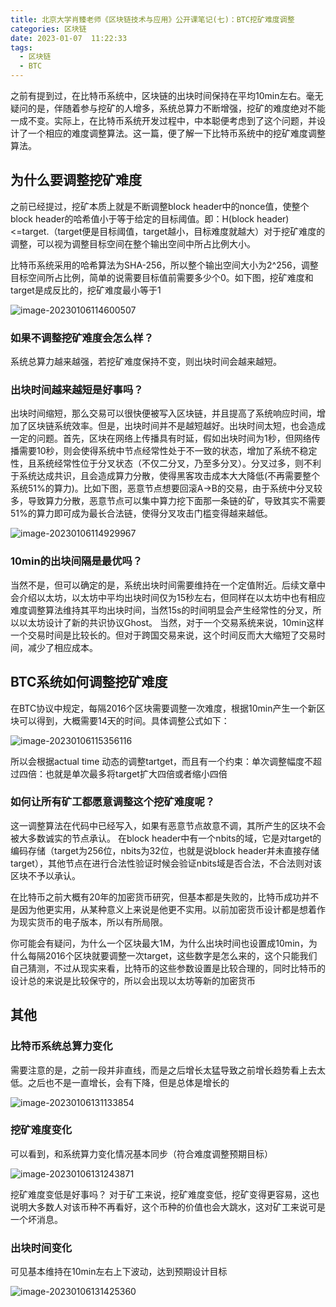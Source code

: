 ```yaml
---
title: 北京大学肖臻老师《区块链技术与应用》公开课笔记(七)：BTC挖矿难度调整
categories: 区块链
date: 2023-01-07  11:22:33
tags: 
  - 区块链
  - BTC
---
```


之前有提到过，在比特币系统中，区块链的出块时间保持在平均10min左右。毫无疑问的是，伴随着参与挖矿的人增多，系统总算力不断增强，挖矿的难度绝对不能一成不变。实际上，在比特币系统开发过程中，中本聪便考虑到了这个问题，并设计了一个相应的难度调整算法。这一篇，便了解一下比特币系统中的挖矿难度调整算法。

## 为什么要调整挖矿难度

之前已经提过，挖矿本质上就是不断调整block header中的nonce值，使整个block header的哈希值小于等于给定的目标阈值。即：H(block header)<=target.（target便是目标阈值，target越小，目标难度就越大）对于挖矿难度的调整，可以视为调整目标空间在整个输出空间中所占比例大小。

比特币系统采用的哈希算法为SHA-256，所以整个输出空间大小为2^256，调整目标空间所占比例，简单的说需要目标值前需要多少个0。如下图，挖矿难度和target是成反比的，挖矿难度最小等于1

![image-20230106114600507](https://hanser373.oss-cn-beijing.aliyuncs.com/img/202301061146591.png)

### 如果不调整挖矿难度会怎么样？

系统总算力越来越强，若挖矿难度保持不变，则出块时间会越来越短。

### 出块时间越来越短是好事吗？

出块时间缩短，那么交易可以很快便被写入区块链，并且提高了系统响应时间，增加了区块链系统效率。但是，出块时间并不是越短越好。出块时间太短，也会造成一定的问题。首先，区块在网络上传播具有时延，假如出块时间为1秒，但网络传播需要10秒，则会使得系统中节点经常性处于不一致的状态，增加了系统不稳定性，且系统经常性位于分叉状态（不仅二分叉，乃至多分叉）。分叉过多，则不利于系统达成共识，且会造成算力分散，使得黑客攻击成本大大降低(不再需要整个系统51%的算力)。比如下图，恶意节点想要回滚A->B的交易，由于系统中分叉较多，导致算力分散，恶意节点可以集中算力挖下面那一条链的矿，导致其实不需要51%的算力即可成为最长合法链，使得分叉攻击门槛变得越来越低。

![image-20230106114929967](https://hanser373.oss-cn-beijing.aliyuncs.com/img/202301061149117.png)

### 10min的出块间隔是最优吗？

当然不是，但可以确定的是，系统出块时间需要维持在一个定值附近。后续文章中会介绍以太坊，以太坊中平均出块时间仅为15秒左右，但同样在以太坊中也有相应难度调整算法维持其平均出块时间，当然15s的时间明显会产生经常性的分叉，所以以太坊设计了新的共识协议Ghost。
当然，对于一个交易系统来说，10min这样一个交易时间是比较长的。但对于跨国交易来说，这个时间反而大大缩短了交易时间，减少了相应成本。

## BTC系统如何调整挖矿难度

在BTC协议中规定，每隔2016个区块需要调整一次难度，根据10min产生一个新区块可以得到，大概需要14天的时间。具体调整公式如下：

![image-20230106115356116](https://hanser373.oss-cn-beijing.aliyuncs.com/img/202301061153225.png)

所以会根据actual time 动态的调整tartget，而且有一个约束：单次调整幅度不超过四倍：也就是单次最多将target扩大四倍或者缩小四倍

### 如何让所有矿工都愿意调整这个挖矿难度呢？

这一调整算法在代码中已经写入，如果有恶意节点故意不调，其所产生的区块不会被大多数诚实的节点承认。
在block header中有一个nbits的域，它是对target的编码存储（target为256位，nbits为32位，也就是说block header并未直接存储target），其他节点在进行合法性验证时候会验证nbits域是否合法，不合法则对该区块不予以承认。

在比特币之前大概有20年的加密货币研究，但基本都是失败的，比特币成功并不是因为他更实用，从某种意义上来说是他更不实用。以前加密货币设计都是想着作为现实货币的电子版本，所以有所局限。

你可能会有疑问，为什么一个区块最大1M，为什么出块时间也设置成10min，为什么每隔2016个区块就要调整一次target，这些数字是怎么来的，这个只能我们自己猜测，不过从现实来看，比特币的这些参数设置是比较合理的，同时比特币的设计总的来说是比较保守的，所以会出现以太坊等新的加密货币

## 其他

### 比特币系统总算力变化

需要注意的是，之前一段并非直线，而是之后增长太猛导致之前增长趋势看上去太低。之后也不是一直增长，会有下降，但是总体是增长的

![image-20230106131133854](https://hanser373.oss-cn-beijing.aliyuncs.com/img/202301061311968.png)

### 挖矿难度变化

可以看到，和系统算力变化情况基本同步（符合难度调整预期目标）

![image-20230106131243871](https://hanser373.oss-cn-beijing.aliyuncs.com/img/202301061312969.png)

挖矿难度变低是好事吗？
对于矿工来说，挖矿难度变低，挖矿变得更容易，这也说明大多数人对该币种不再看好，这个币种的价值也会大跳水，这对矿工来说可是一个坏消息。

### 出块时间变化

可见基本维持在10min左右上下波动，达到预期设计目标

![image-20230106131425360](https://hanser373.oss-cn-beijing.aliyuncs.com/img/202301061314562.png)

